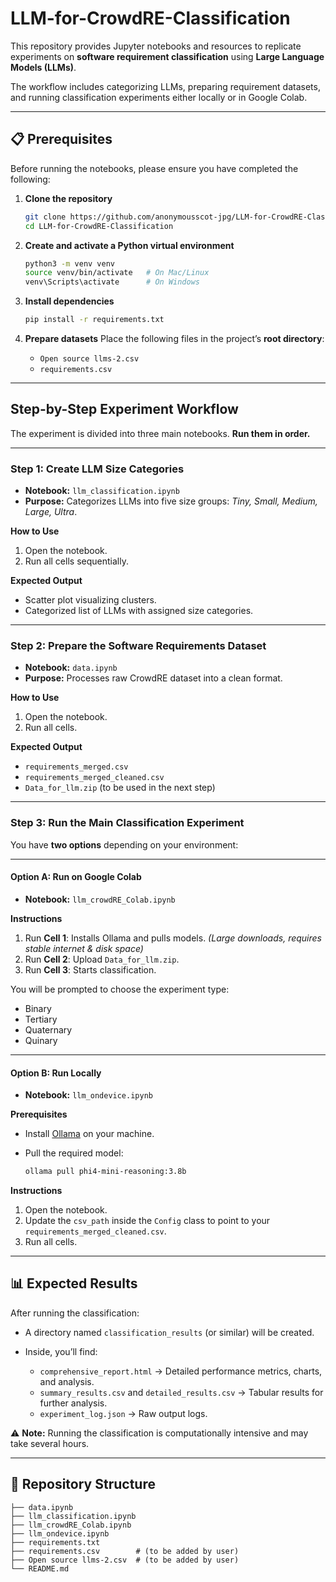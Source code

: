 # LLM-for-CrowdRE-Classification

This repository provides Jupyter notebooks and resources to replicate experiments on **software requirement classification** using **Large Language Models (LLMs)**.

The workflow includes categorizing LLMs, preparing requirement datasets, and running classification experiments either locally or in Google Colab.

---

## 📋 Prerequisites

Before running the notebooks, please ensure you have completed the following:

1. **Clone the repository**

   ```bash
   git clone https://github.com/anonymousscot-jpg/LLM-for-CrowdRE-Classification.git
   cd LLM-for-CrowdRE-Classification
   ```

2. **Create and activate a Python virtual environment**

   ```bash
   python3 -m venv venv
   source venv/bin/activate   # On Mac/Linux
   venv\Scripts\activate      # On Windows
   ```

3. **Install dependencies**

   ```bash
   pip install -r requirements.txt
   ```

4. **Prepare datasets**
   Place the following files in the project’s **root directory**:

   * `Open source llms-2.csv`
   * `requirements.csv`

---

##  Step-by-Step Experiment Workflow

The experiment is divided into three main notebooks. **Run them in order.**

---

### **Step 1: Create LLM Size Categories**

* **Notebook:** `llm_classification.ipynb`
* **Purpose:** Categorizes LLMs into five size groups: *Tiny, Small, Medium, Large, Ultra*.

**How to Use**

1. Open the notebook.
2. Run all cells sequentially.

**Expected Output**

* Scatter plot visualizing clusters.
* Categorized list of LLMs with assigned size categories.

---

### **Step 2: Prepare the Software Requirements Dataset**

* **Notebook:** `data.ipynb`
* **Purpose:** Processes raw CrowdRE dataset into a clean format.

**How to Use**

1. Open the notebook.
2. Run all cells.

**Expected Output**

* `requirements_merged.csv`
* `requirements_merged_cleaned.csv`
* `Data_for_llm.zip` (to be used in the next step)

---

### **Step 3: Run the Main Classification Experiment**

You have **two options** depending on your environment:

---

#### **Option A: Run on Google Colab**

* **Notebook:** `llm_crowdRE_Colab.ipynb`

**Instructions**

1. Run **Cell 1**: Installs Ollama and pulls models. *(Large downloads, requires stable internet & disk space)*
2. Run **Cell 2**: Upload `Data_for_llm.zip`.
3. Run **Cell 3**: Starts classification.

You will be prompted to choose the experiment type:

* Binary
* Tertiary
* Quaternary
* Quinary

---

#### **Option B: Run Locally**

* **Notebook:** `llm_ondevice.ipynb`

**Prerequisites**

* Install [Ollama](https://ollama.com/) on your machine.
* Pull the required model:

  ```bash
  ollama pull phi4-mini-reasoning:3.8b
  ```

**Instructions**

1. Open the notebook.
2. Update the `csv_path` inside the `Config` class to point to your `requirements_merged_cleaned.csv`.
3. Run all cells.

---

## 📊 Expected Results

After running the classification:

* A directory named `classification_results` (or similar) will be created.
* Inside, you’ll find:

  * `comprehensive_report.html` → Detailed performance metrics, charts, and analysis.
  * `summary_results.csv` and `detailed_results.csv` → Tabular results for further analysis.
  * `experiment_log.json` → Raw output logs.

⚠️ **Note:** Running the classification is computationally intensive and may take several hours.

---

## 📂 Repository Structure

```
├── data.ipynb
├── llm_classification.ipynb
├── llm_crowdRE_Colab.ipynb
├── llm_ondevice.ipynb
├── requirements.txt
├── requirements.csv        # (to be added by user)
├── Open source llms-2.csv  # (to be added by user)
└── README.md
```

